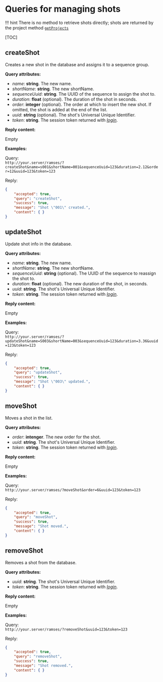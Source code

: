 # Queries for managing shots

!!! hint
    There is no method to retrieve shots directly; shots are returned by the project method [`getProjects`](projects.md#getprojects)

[TOC]

## createShot

Creates a new shot in the database and assigns it to a sequence group.

**Query attributes:**

- *name*: **string**. The new name.
- *shortName*: **string**. The new shortName.
- *sequenceUuid*: **string**. The UUID of the sequence to assign the shot to.
- *duration*: **float** (optional). The duration of the shot in seconds.
- *order*: **integer** (optional). The order at which to insert the new shot. If omitted, the shot is added at the end of the list.
- *uuid*: **string** (optional). The shot's Universal Unique Identifier.
- *token*: **string**. The session token returned with [*login*](general.md#login).

**Reply content:**

Empty

**Examples:**

Query:  
`http://your.server/ramses/?createShot&name=s001&shortName=001&sequenceUuid=123&duration=2.12&order=12&uuid=123&token=123`

Reply:

```json
{
    "accepted": true,
    "query": "createShot",
    "success": true,
    "message": "Shot \"001\" created.",
    "content": { }
}
```

## updateShot

Update shot info in the database.

**Query attributes:**

- *name*: **string**. The new name.
- *shortName*: **string**. The new shortName.
- *sequenceUuid*: **string** (optional). The UUID of the sequence to reassign the shot to.
- *duration*: **float** (optional). The new duration of the shot, in seconds.
- *uuid*: **string**. The shot's Universal Unique Identifier.
- *token*: **string**. The session token returned with [*login*](general.md#login).

**Reply content:**

Empty

**Examples:**

Query:  
`http://your.server/ramses/?updateShot&name=S003&shortName=003&sequenceUuid=123&duration=3.36&uuid=123&token=123`

Reply:

```json
{
    "accepted": true,
    "query": "updateShot",
    "success": true,
    "message": "Shot \"003\" updated.",
    "content": { }
}
```

## moveShot

Moves a shot in the list.

**Query attributes:**

- *order*: **intenger**. The new order for the shot.
- *uuid*: **string**. The shot's Universal Unique Identifier.
- *token*: **string**. The session token returned with [*login*](general.md#login).

**Reply content:**

Empty

**Examples:**

Query:  
`http://your.server/ramses/?moveShot&order=6&uuid=123&token=123`

Reply:

```json
{
    "accepted": true,
    "query": "moveShot",
    "success": true,
    "message": "Shot moved.",
    "content": { }
}
```

## removeShot

Removes a shot from the database.

**Query attributes:**

- *uuid*: **string**. The shot's Universal Unique Identifier.
- *token*: **string**. The session token returned with [*login*](general.md#login).

**Reply content:**

Empty

**Examples:**

Query:  
`http://your.server/ramses/?removeShot&uuid=123&token=123`

Reply:

```json
{
    "accepted": true,
    "query": "removeShot",
    "success": true,
    "message": "Shot removed.",
    "content": { }
}
```

